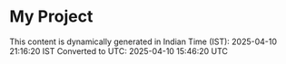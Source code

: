 # My Project

This content is dynamically generated in Indian Time (IST): 2025-04-10 21:16:20 IST
Converted to UTC: 2025-04-10 15:46:20 UTC
